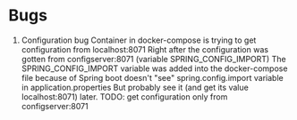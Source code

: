 
# Bugs

1. Configuration bug
Container in docker-compose is trying to get configuration from localhost:8071
Right after the configuration was gotten from configserver:8071 (variable SPRING_CONFIG_IMPORT)
The SPRING_CONFIG_IMPORT variable was added into the docker-compose file because
of Spring boot doesn't "see" spring.config.import variable in application.properties
But probably see it (and get its value localhost:8071) later.
TODO: get configuration only from configserver:8071